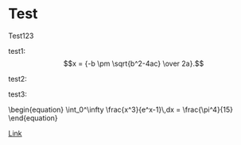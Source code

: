 # Test

Test123

test1: $$x = {-b \pm \sqrt{b^2-4ac} \over 2a}.$$

test2:

test3:

<div class="math">
\begin{equation}
  \int_0^\infty \frac{x^3}{e^x-1}\,dx = \frac{\pi^4}{15}  
\end{equation}
</div>

[Link](test.md)